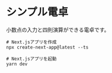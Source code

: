 # シンプル電卓

小数点の入力と四則演算ができる電卓です。

```
# Next.jsアプリを作成
npx create-next-app@latest --ts
```

```
# Next.jsアプリを起動
yarn dev
```
